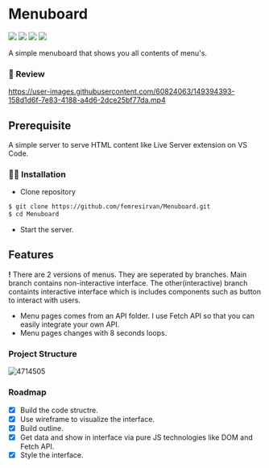 # Menuboard

![](https://img.shields.io/github/license/femresirvan/Menuboard) ![](https://img.shields.io/badge/HTML-%3C%2F%3E-yellow?style=plastic&&logo=html5&logoColor=white&style=flat&color=white) ![](https://img.shields.io/badge/CSS-%3C%2F%3E-yellow?style=plastic&&logo=css3&logoColor=white&style=flat&color=white) ![](https://img.shields.io/badge/Javascript-%3C%2F%3E-yellow?style=plastic&&logo=javascript&logoColor=yellow&style=flat&color=yellow)

A simple menuboard that shows you all contents of menu's.
### 👀 Review

https://user-images.githubusercontent.com/60824063/149394393-158d1d6f-7e83-4188-a4d6-2dce25bf77da.mp4

## Prerequisite

A simple server to serve HTML content like Live Server extension on VS Code.
### 👨‍💻 Installation

- Clone repository
```bash
$ git clone https://github.com/femresirvan/Menuboard.git
$ cd Menuboard
```

- Start the server.

## Features
**!** There are 2 versions of menus. They are seperated by branches. Main branch contains non-interactive interface. The other(interactive) branch containts interactive interface which is includes components such as button to interact with users.

- Menu pages comes from an API folder. I use Fetch API so that you can easily integrate your own API.
- Menu pages changes with 8 seconds loops.

### Project Structure

![4714505](https://user-images.githubusercontent.com/60824063/149391082-ed1061c4-4e9d-4bdb-ba42-39725f29d254.jpg)

### Roadmap

<!-- EDIT HERE -->

- [x] Build the code structre. 
- [x] Use wireframe to visualize the interface.
- [x] Build outline.
- [x] Get data and show in interface via pure JS technologies like DOM and Fetch API.
- [x] Style the interface.
